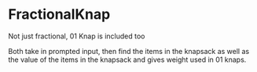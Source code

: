 # FractionalKnap
Not just fractional, 01 Knap is included too

Both take in prompted input, then find the items in the knapsack as well as the value of the items in the knapsack and gives weight used in 01 knaps.
